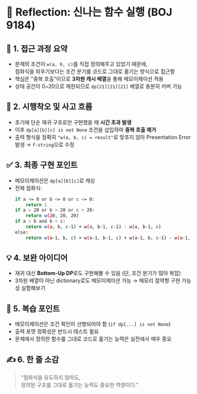 # 💬 Reflection: 신나는 함수 실행 (BOJ 9184)

## 🧠 1. 접근 과정 요약

- 문제의 조건이 `w(a, b, c)`를 직접 정의해주고 있었기 때문에,  
  점화식을 외우기보다는 조건 분기를 코드로 그대로 옮기는 방식으로 접근함
- 핵심은 "중복 호출"이므로 **3차원 캐시 배열**을 통해 메모이제이션 적용
- 상태 공간이 0~20으로 제한되므로 `dp[21][21][21]` 배열로 충분히 커버 가능

## 🔄 2. 시행착오 및 사고 흐름

- 초기에 단순 재귀 구조로만 구현했을 때 **시간 초과 발생**
- 이후 `dp[a][b][c] is not None` 조건을 삽입하여 **중복 호출 제거**
- 출력 형식을 정확히 `"w(a, b, c) = result"`로 맞추지 않아 Presentation Error 발생 → `f-string`으로 수정

## ✅ 3. 최종 구현 포인트

- 메모이제이션은 `dp[a][b][c]`로 캐싱
- 전체 점화식:
  ```bash
  if a <= 0 or b <= 0 or c <= 0:
      return 1
  if a > 20 or b > 20 or c > 20:
      return w(20, 20, 20)
  if a < b and b < c:
      return w(a, b, c-1) + w(a, b-1, c-1) - w(a, b-1, c)
  else:
      return w(a-1, b, c) + w(a-1, b-1, c) + w(a-1, b, c-1) - w(a-1, b-1, c-1)
  ```

## 💡 4. 보완 아이디어

- 재귀 대신 **Bottom-Up DP**로도 구현해볼 수 있음 (단, 조건 분기가 많아 복잡)
- 3차원 배열이 아닌 dictionary로도 메모이제이션 가능 → 메모리 절약형 구현 가능성 실험해보기

## 🔁 5. 복습 포인트

- 메모이제이션은 조건 확인이 선행되어야 함 (`if dp[...] is not None`)
- 출력 포맷 정확성은 반드시 테스트 필요
- 문제에서 정의한 함수를 그대로 코드로 옮기는 능력은 실전에서 매우 중요

## ✍️ 6. 한 줄 소감

> "점화식을 유도하지 않아도,  
> 정의된 구조를 그대로 옮기는 능력도 중요한 역량이다."
